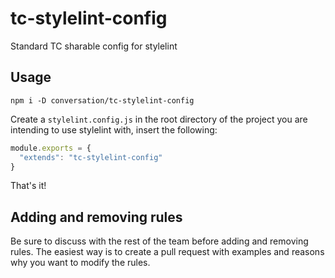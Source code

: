 # tc-stylelint-config
Standard TC sharable config for stylelint

## Usage

```
npm i -D conversation/tc-stylelint-config
```

Create a `stylelint.config.js` in the root directory of the project you are intending to use stylelint with, insert the following:

```js
module.exports = {
  "extends": "tc-stylelint-config"
}
```

That's it!

## Adding and removing rules

Be sure to discuss with the rest of the team before adding and removing rules. The easiest way is to create a pull request with examples and reasons why you want to modify the rules.
